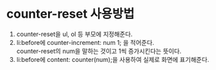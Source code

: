 # counter-reset 사용방법

1. counter-reset을 ul, ol 등 부모에 지정해준다.
2. li:before에 counter-increment: num 1; 을 적어준다.  
   counter-reset의 num을 말하는 것이고 1씩 증가시킨다는 뜻이다.
3. li:before에 content: counter(num);을 사용하여 실제로 화면에 표기해준다.
